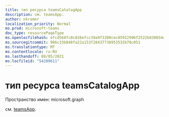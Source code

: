 ```yaml
---
title: тип ресурса teamsCatalogApp
description: см. teamsApp.
author: nkramer
localization_priority: Normal
ms.prod: microsoft-teams
doc_type: resourcePageType
ms.openlocfilehash: efcd568fc0c826efcc39a9f3300cec85912996f2522b830034d33d4693b8e18e
ms.sourcegitcommit: 986c33b848fa22a153f28437738953532b78c051
ms.translationtype: MT
ms.contentlocale: ru-RU
ms.lasthandoff: 08/05/2021
ms.locfileid: "54209611"
---
```

# <a name="teamscatalogapp-resource-type"></a>тип ресурса teamsCatalogApp

Пространство имен: microsoft.graph

см. [teamsApp](teamsapp.md).


